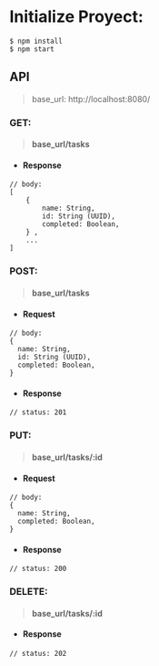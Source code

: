 # Initialize Proyect:

```
$ npm install
$ npm start
```

## API

> base_url: http://localhost:8080/

### GET:

> #### base_url/tasks

- #### Response

```
// body:
[
    {
        name: String,
        id: String (UUID),
        completed: Boolean,
    } ,
    ...
]
```

### POST:

> #### base_url/tasks

- #### Request

```
// body:
{
  name: String,
  id: String (UUID),
  completed: Boolean,
}
```

- #### Response

```
// status: 201
```

### PUT:

> #### base_url/tasks/:id

- #### Request

```
// body:
{
  name: String,
  completed: Boolean,
}
```

- #### Response

```
// status: 200
```

### DELETE:

> #### base_url/tasks/:id

- #### Response

```
// status: 202

```
